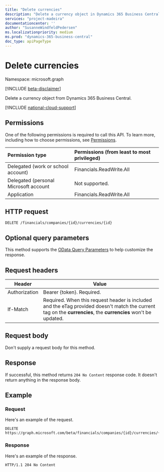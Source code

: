 ```yaml
---
title: "Delete currencies" 
description: "Delete a currency object in Dynamics 365 Business Central."
services: "project-madeira"
documentationcenter: ''
author: "SusanneWindfeldPedersen"
ms.localizationpriority: medium
ms.prod: "dynamics-365-business-central"
doc_type: apiPageType
---
```


# Delete currencies

Namespace: microsoft.graph

[!INCLUDE [beta-disclaimer](../../includes/beta-disclaimer.md)]

Delete a currency object from Dynamics 365 Business Central.

[!INCLUDE [national-cloud-support](../../includes/global-only.md)]

## Permissions
One of the following permissions is required to call this API. To learn more, including how to choose permissions, see [Permissions](/graph/permissions-reference).

|Permission type |Permissions (from least to most privileged)|
|:---------------|:------------------------------------------|
|Delegated (work or school account)|Financials.ReadWrite.All |
|Delegated (personal Microsoft account|Not supported.|
|Application|Financials.ReadWrite.All|

## HTTP request
```
DELETE /financials/companies/{id}/currencies/{id}
```

## Optional query parameters
This method supports the [OData Query Parameters](/graph/query-parameters) to help customize the response.

## Request headers

|Header|Value|
|------|-----|
|Authorization  |Bearer {token}. Required. |
|If-Match       |Required. When this request header is included and the eTag provided doesn't match the current tag on the **currencies**, the **currencies** won't be updated. |

## Request body
Don't supply a request body for this method.

## Response
If successful, this method returns `204 No Content` response code. It doesn't return anything in the response body.

## Example

### Request

Here's an example of the request.

```http
DELETE https://graph.microsoft.com/beta/financials/companies/{id}/currencies/{id}
```

### Response

Here's an example of the response. 

```http
HTTP/1.1 204 No Content
```


